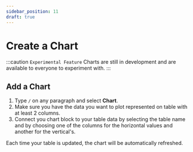 ```yaml
---
sidebar_position: 11
draft: true
---
```


# Create a Chart

:::caution `Experimental Feature`
Charts are still in development and are available to everyone to experiment with.
:::

## Add a Chart

1.  Type `/` on any paragraph and select **Chart**.
2.  Make sure you have the data you want to plot represented on table with at least 2 columns.
3.  Connect you chart block to your table data by selecting the table name and by choosing one of the columns for the horizontal values and another for the vertical's.

Each time your table is updated, the chart will be automatically refreshed.

